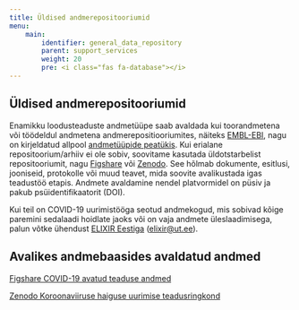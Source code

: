 ```yaml
---
title: Üldised andmerepositooriumid
menu:
    main:
        identifier: general_data_repository
        parent: support_services
        weight: 20
        pre: <i class="fas fa-database"></i>
---
```


## Üldised andmerepositooriumid

Enamikku loodusteaduste andmetüüpe saab avaldada kui toorandmetena või töödeldul andmetena andmerepositiooriumites, näiteks [EMBL-EBI](https://www.ebi.ac.uk), nagu on kirjeldatud allpool [andmetüüpide peatükis](https://covid19dataportal.ee/ee/data_types/). Kui erialane repositoorium/arhiiv ei ole sobiv, soovitame kasutada üldotstarbelist repositooriumit, nagu [Figshare](https://figshare.com) või [Zenodo](https://zenodo.org). See hõlmab dokumente, esitlusi, jooniseid, protokolle või muud teavet, mida soovite avalikustada igas teadustöö etapis. Andmete avaldamine nendel platvormidel on püsiv ja pakub psüidentifikaatorit (DOI).

Kui teil on COVID-19 uurimistööga seotud andmekogud, mis sobivad kõige paremini sedalaadi hoidlate jaoks või on vaja andmete üleslaadimisega, palun võtke ühendust [ELIXIR Eestiga](https://elixir.ut.ee/) (elixir@ut.ee). 

## Avalikes andmebaasides avaldatud andmed

[Figshare COVID-19 avatud teaduse andmed](https://covid19.figshare.com)

[Zenodo Koroonaviiruse haiguse uurimise teadusringkond](https://zenodo.org/communities/covid-19/)
